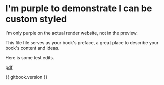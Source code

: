 # I'm purple to demonstrate I can be custom styled

I'm only purple on the actual render website, not in the preview.

This file file serves as your book's preface, a great place to describe your book's content and ideas.

Here is some test edits.

[pdf](https://www.gitbook.com/download/pdf/book/sibyl229/testing/v/release-0.0.1)

{{ gitbook.version }}
